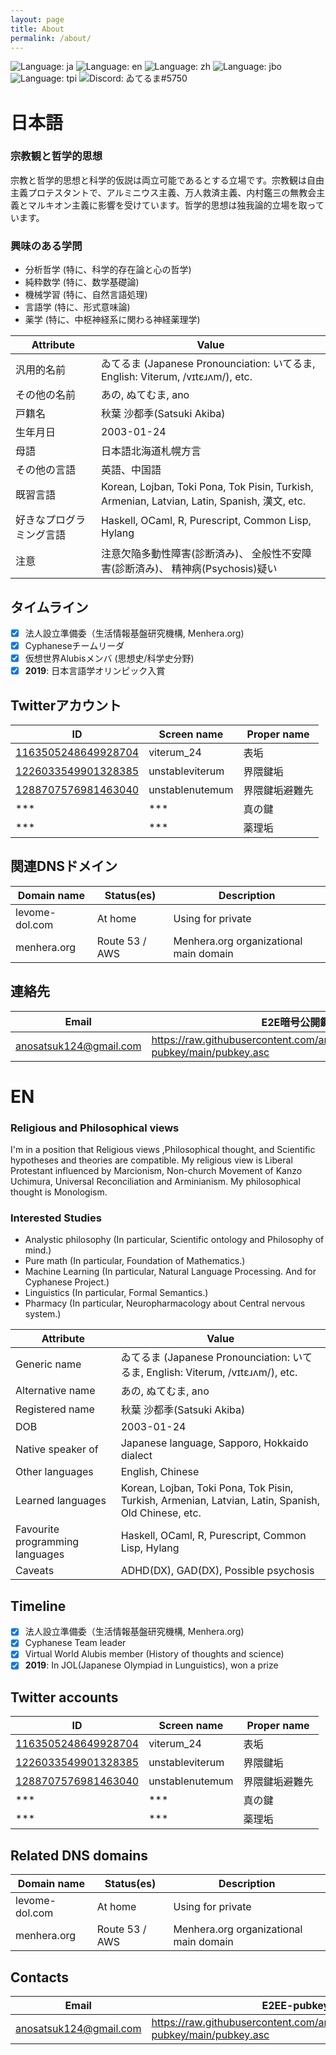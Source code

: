 ```yaml
---
layout: page
title: About
permalink: /about/
---
```


![Language: ja](https://img.shields.io/badge/lang-ja-pink)
![Language: en](https://img.shields.io/badge/lang-en-purple)
![Language: zh](https://img.shields.io/badge/lang-zh-purple)
![Language: jbo](https://img.shields.io/badge/lang-jbo-purple)
![Language: tpi](https://img.shields.io/badge/lang-tpi-purple)
![Discord: ゐてるま#5750](https://img.shields.io/static/v1?label=Discord&message=ゐてるま%235750&color=ca97bf)

# 日本語

### 宗教観と哲学的思想

宗教と哲学的思想と科学的仮説は両立可能であるとする立場です。宗教観は自由主義プロテスタントで、アルミニウス主義、万人救済主義、内村鑑三の無教会主義とマルキオン主義に影響を受けています。哲学的思想は独我論的立場を取っています。 

### 興味のある学問

- 分析哲学 (特に、科学的存在論と心の哲学)
- 純粋数学 (特に、数学基礎論)
- 機械学習 (特に、自然言語処理)
- 言語学 (特に、形式意味論)
- 薬学 (特に、中枢神経系に関わる神経薬理学)


Attribute | Value
----------|-------
汎用的名前 | ゐてるま (Japanese Pronounciation: いてるま, English: Viterum, /vɪtɛɹʌm/), etc.
その他の名前 | あの, ぬてむま, ano
戸籍名 | 秋葉 沙都季(Satsuki Akiba)
生年月日 | 2003-01-24
母語 | 日本語北海道札幌方言
その他の言語 | 英語、中国語
既習言語 | Korean, Lojban, Toki Pona, Tok Pisin, Turkish, Armenian, Latvian, Latin, Spanish, 漢文, etc.
好きなプログラミング言語 | Haskell, OCaml, R, Purescript, Common Lisp, Hylang
注意 | 注意欠陥多動性障害(診断済み)、 全般性不安障害(診断済み)、 精神病(Psychosis)疑い

## タイムライン

- [x] 法人設立準備委（生活情報基盤研究機構, Menhera.org)
- [x] Cyphaneseチームリーダ
- [x] 仮想世界Alubisメンバ (思想史/科学史分野)
- [x] **2019**: 日本言語学オリンピック入賞

## Twitterアカウント

 ID | Screen name | Proper name 
----|-------------|-------------
[1163505248649928704](https://twitter.com/viterum_24) | viterum_24 | 表垢
[1226033549901328385](https://twitter.com/unstableviterum) | unstableviterum | 界隈鍵垢
[1288707576981463040](https://twitter.com/unstablenutemum) | unstablenutemum | 界隈鍵垢避難先|
*** | *** | 真の鍵
*** | *** | 薬理垢

## 関連DNSドメイン

Domain name | Status(es) | Description
------------|------------|-------------
levome-dol.com | At home | Using for private
menhera.org | Route 53 / AWS | Menhera.org organizational main domain

## 連絡先

Email | E2E暗号公開鍵
------|-------------
<anosatsuk124@gmail.com> | https://raw.githubusercontent.com/anosatsuk124/Openpgp-pubkey/main/pubkey.asc

# EN

### Religious and Philosophical views

I'm in a position that Religious views ,Philosophical thought, and Scientific hypotheses and theories are compatible. My religious view is Liberal Protestant influenced by Marcionism, Non-church Movement of Kanzo Uchimura, Universal Reconciliation and Arminianism. My philosophical thought is Monologism. 

### Interested Studies

- Analystic philosophy (In particular, Scientific ontology and Philosophy of mind.)
- Pure math (In particular, Foundation of Mathematics.)
- Machine Learning (In particular, Natural Language Processing. And for Cyphanese Project.)
- Linguistics (In particular, Formal Semantics.)
- Pharmacy (In particular, Neuropharmacology about Central nervous system.)


Attribute | Value
----------|-------
Generic name | ゐてるま (Japanese Pronounciation: いてるま, English: Viterum, /vɪtɛɹʌm/), etc.
Alternative name | あの, ぬてむま, ano
Registered name | 秋葉 沙都季(Satsuki Akiba)
DOB | 2003-01-24
Native speaker of | Japanese language, Sapporo, Hokkaido dialect
Other languages | English, Chinese
Learned languages | Korean, Lojban, Toki Pona, Tok Pisin, Turkish, Armenian, Latvian, Latin, Spanish, Old Chinese, etc.
Favourite programming languages | Haskell, OCaml, R, Purescript, Common Lisp, Hylang
Caveats | ADHD(DX), GAD(DX), Possible psychosis

## Timeline

- [x] 法人設立準備委（生活情報基盤研究機構, Menhera.org)
- [x] Cyphanese Team leader
- [x] Virtual World Alubis member (History of thoughts and science)
- [x] **2019**: In JOL(Japanese Olympiad in Lunguistics), won a prize

## Twitter accounts

 ID | Screen name | Proper name 
----|-------------|-------------
[1163505248649928704](https://twitter.com/viterum_24) | viterum_24 | 表垢
[1226033549901328385](https://twitter.com/unstableviterum) | unstableviterum | 界隈鍵垢
[1288707576981463040](https://twitter.com/unstablenutemum) | unstablenutemum | 界隈鍵垢避難先|
*** | *** | 真の鍵
*** | *** | 薬理垢

## Related DNS domains

Domain name | Status(es) | Description
------------|------------|-------------
levome-dol.com | At home | Using for private
menhera.org | Route 53 / AWS | Menhera.org organizational main domain

## Contacts

Email | E2EE-pubkey
------|-------------
<anosatsuk124@gmail.com> | https://raw.githubusercontent.com/anosatsuk124/Openpgp-pubkey/main/pubkey.asc
